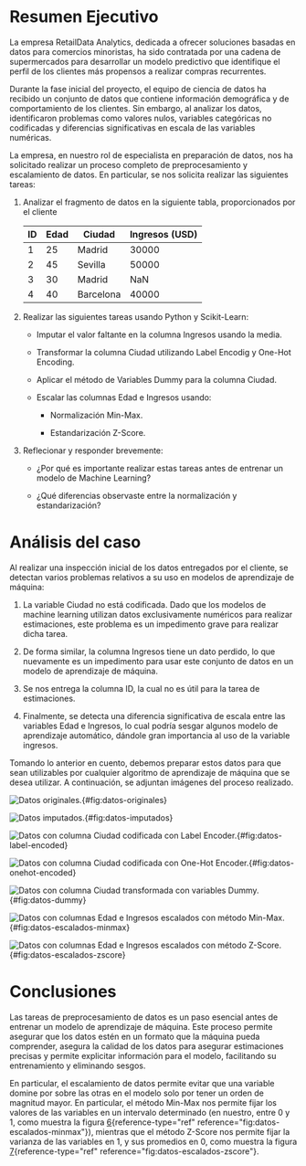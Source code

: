 # Resumen Ejecutivo

La empresa RetailData Analytics, dedicada a ofrecer soluciones basadas
en datos para comercios minoristas, ha sido contratada por una cadena de
supermercados para desarrollar un modelo predictivo que identifique el
perfil de los clientes más propensos a realizar compras recurrentes.

Durante la fase inicial del proyecto, el equipo de ciencia de datos ha
recibido un conjunto de datos que contiene información demográfica y de
comportamiento de los clientes. Sin embargo, al analizar los datos,
identificaron problemas como valores nulos, variables categóricas no
codificadas y diferencias significativas en escala de las variables
numéricas.

La empresa, en nuestro rol de especialista en preparación de datos, nos
ha solicitado realizar un proceso completo de preprocesamiento y
escalamiento de datos. En particular, se nos solicita realizar las
siguientes tareas:

1.  Analizar el fragmento de datos en la siguiente tabla, proporcionados por el
    cliente

      |ID  | Edad  | Ciudad     | Ingresos (USD)
      |----| ------| -----------| ----------------
      |1   | 25    | Madrid     | 30000
      |2   | 45    | Sevilla    | 50000
      |3   | 30    | Madrid     | NaN
      |4   | 40    | Barcelona  | 40000


2.  Realizar las siguientes tareas usando Python y Scikit-Learn:

    -   Imputar el valor faltante en la columna Ingresos usando la
        media.

    -   Transformar la columna Ciudad utilizando Label Encodig y One-Hot
        Encoding.

    -   Aplicar el método de Variables Dummy para la columna Ciudad.

    -   Escalar las columnas Edad e Ingresos usando:

        -   Normalización Min-Max.

        -   Estandarización Z-Score.

3.  Reflecionar y responder brevemente:

    -   ¿Por qué es importante realizar estas tareas antes de entrenar
        un modelo de Machine Learning?

    -   ¿Qué diferencias observaste entre la normalización y
        estandarización?

# Análisis del caso

Al realizar una inspección inicial de los datos entregados por el
cliente, se detectan varios problemas relativos a su uso en modelos de
aprendizaje de máquina:

1.  La variable Ciudad no está codificada. Dado que los modelos de
    machine learning utilizan datos exclusivamente numéricos para
    realizar estimaciones, este problema es un impedimento grave para
    realizar dicha tarea.

2.  De forma similar, la columna Ingresos tiene un dato perdido, lo que
    nuevamente es un impedimento para usar este conjunto de datos en un
    modelo de aprendizaje de máquina.

3.  Se nos entrega la columna ID, la cual no es útil para la tarea de
    estimaciones.

4.  Finalmente, se detecta una diferencia significativa de escala entre
    las variables Edad e Ingresos, lo cual podría sesgar algunos modelo
    de aprendizaje automático, dándole gran importancia al uso de la
    variable ingresos.

Tomando lo anterior en cuento, debemos preparar estos datos para que
sean utilizables por cualquier algoritmo de aprendizaje de máquina que
se desea utilizar. A continuación, se adjuntan imágenes del proceso
realizado.

![Datos originales.](https://github.com/nicomu97/Fundamentos-Ingenieria-Datos/blob/main/M%C3%B3dulo%206/L3/Imagenes/Datos_originales.png){#fig:datos-originales}

![Datos imputados.](https://github.com/nicomu97/Fundamentos-Ingenieria-Datos/blob/main/M%C3%B3dulo%206/L3/Imagenes/Datos_imputados.png){#fig:datos-imputados}

![Datos con columna Ciudad codificada con Label
Encoder.](https://github.com/nicomu97/Fundamentos-Ingenieria-Datos/blob/main/M%C3%B3dulo%206/L3/Imagenes/Datos_label_encoded.png){#fig:datos-label-encoded}

![Datos con columna Ciudad codificada con One-Hot
Encoder.](https://github.com/nicomu97/Fundamentos-Ingenieria-Datos/blob/main/M%C3%B3dulo%206/L3/Imagenes/Datos_onehot_encoded.png){#fig:datos-onehot-encoded}

![Datos con columna Ciudad transformada con variables
Dummy.](https://github.com/nicomu97/Fundamentos-Ingenieria-Datos/blob/main/M%C3%B3dulo%206/L3/Imagenes/Datos_dummy.png){#fig:datos-dummy}

![Datos con columnas Edad e Ingresos escalados con método
Min-Max.](https://github.com/nicomu97/Fundamentos-Ingenieria-Datos/blob/main/M%C3%B3dulo%206/L3/Imagenes/Datos_escalados_minmax.png){#fig:datos-escalados-minmax}

![Datos con columnas Edad e Ingresos escalados con método
Z-Score.](https://github.com/nicomu97/Fundamentos-Ingenieria-Datos/blob/main/M%C3%B3dulo%206/L3/Imagenes/Datos_escalados_zscore.png){#fig:datos-escalados-zscore}

# Conclusiones

Las tareas de preprocesamiento de datos es un paso esencial antes de
entrenar un modelo de aprendizaje de máquina. Este proceso permite
asegurar que los datos estén en un formato que la máquina pueda
comprender, asegura la calidad de los datos para asegurar estimaciones
precisas y permite explicitar información para el modelo, facilitando su
entrenamiento y eliminando sesgos.

En particular, el escalamiento de datos permite evitar que una variable
domine por sobre las otras en el modelo solo por tener un orden de
magnitud mayor. En particular, el método Min-Max nos permite fijar los
valores de las variables en un intervalo determinado (en nuestro, entre
0 y 1, como muestra la figura
[6](#fig:datos-escalados-minmax){reference-type="ref"
reference="fig:datos-escalados-minmax"}), mientras que el método Z-Score
nos permite fijar la varianza de las variables en 1, y sus promedios en
0, como muestra la figura
[7](#fig:datos-escalados-zscore){reference-type="ref"
reference="fig:datos-escalados-zscore"}.
